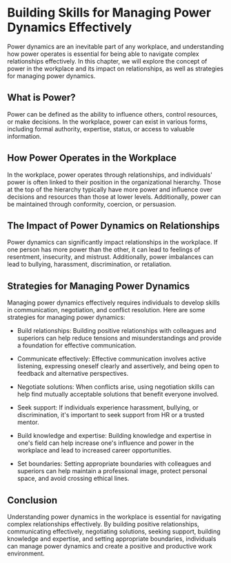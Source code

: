 Building Skills for Managing Power Dynamics Effectively
=================================================================================================================

Power dynamics are an inevitable part of any workplace, and understanding how power operates is essential for being able to navigate complex relationships effectively. In this chapter, we will explore the concept of power in the workplace and its impact on relationships, as well as strategies for managing power dynamics.

What is Power?
--------------

Power can be defined as the ability to influence others, control resources, or make decisions. In the workplace, power can exist in various forms, including formal authority, expertise, status, or access to valuable information.

How Power Operates in the Workplace
-----------------------------------

In the workplace, power operates through relationships, and individuals' power is often linked to their position in the organizational hierarchy. Those at the top of the hierarchy typically have more power and influence over decisions and resources than those at lower levels. Additionally, power can be maintained through conformity, coercion, or persuasion.

The Impact of Power Dynamics on Relationships
---------------------------------------------

Power dynamics can significantly impact relationships in the workplace. If one person has more power than the other, it can lead to feelings of resentment, insecurity, and mistrust. Additionally, power imbalances can lead to bullying, harassment, discrimination, or retaliation.

Strategies for Managing Power Dynamics
--------------------------------------

Managing power dynamics effectively requires individuals to develop skills in communication, negotiation, and conflict resolution. Here are some strategies for managing power dynamics:

* Build relationships: Building positive relationships with colleagues and superiors can help reduce tensions and misunderstandings and provide a foundation for effective communication.

* Communicate effectively: Effective communication involves active listening, expressing oneself clearly and assertively, and being open to feedback and alternative perspectives.

* Negotiate solutions: When conflicts arise, using negotiation skills can help find mutually acceptable solutions that benefit everyone involved.

* Seek support: If individuals experience harassment, bullying, or discrimination, it's important to seek support from HR or a trusted mentor.

* Build knowledge and expertise: Building knowledge and expertise in one's field can help increase one's influence and power in the workplace and lead to increased career opportunities.

* Set boundaries: Setting appropriate boundaries with colleagues and superiors can help maintain a professional image, protect personal space, and avoid crossing ethical lines.

Conclusion
----------

Understanding power dynamics in the workplace is essential for navigating complex relationships effectively. By building positive relationships, communicating effectively, negotiating solutions, seeking support, building knowledge and expertise, and setting appropriate boundaries, individuals can manage power dynamics and create a positive and productive work environment.

